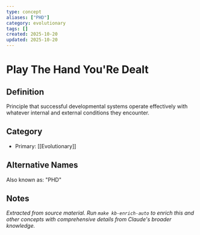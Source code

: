 ```yaml
---
type: concept
aliases: ["PHD"]
category: evolutionary
tags: []
created: 2025-10-20
updated: 2025-10-20
---
```


# Play The Hand You'Re Dealt

## Definition

Principle that successful developmental systems operate effectively with whatever internal and external conditions they encounter.

## Category

- Primary: [[Evolutionary]]

## Alternative Names

Also known as: "PHD"

## Notes

*Extracted from source material. Run `make kb-enrich-auto` to enrich this and other concepts with comprehensive details from Claude's broader knowledge.*
